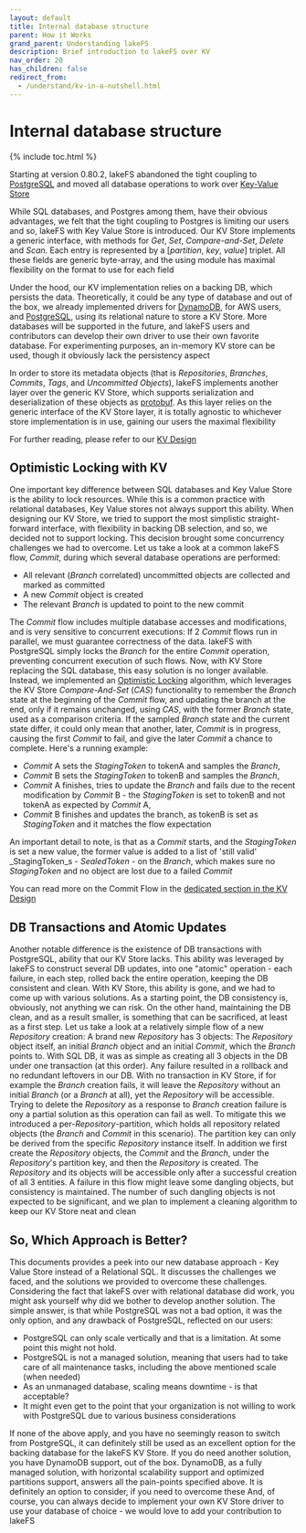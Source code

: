 ```yaml
---
layout: default
title: Internal database structure
parent: How it Works
grand_parent: Understanding lakeFS
description: Brief introduction to lakeFS over KV
nav_order: 20
has_children: false
redirect_from:
  - /understand/kv-in-a-nutshell.html
---
```

# Internal database structure

{% include toc.html %}

Starting at version 0.80.2, lakeFS abandoned the tight coupling to [PostgreSQL](https://en.wikipedia.org/wiki/PostgreSQL) and moved all database operations to work over [Key-Value Store](https://en.wikipedia.org/wiki/Key%E2%80%93value_database)

While SQL databases, and Postgres among them, have their obvious advantages, we felt that the tight coupling to Postgres is limiting our users and so, lakeFS with Key Value Store is introduced.
Our KV Store implements a generic interface, with methods for _Get_, _Set_, _Compare-and-Set_, _Delete_ and _Scan_. Each entry is represented by a [_partition_, _key_, _value_] triplet. All these fields are generic byte-array, and the using module has maximal flexibility on the format to use for each field

Under the hood, our KV implementation relies on a backing DB, which persists the data. Theoretically, it could be any type of database and out of the box, we already implemented drivers for [DynamoDB](https://en.wikipedia.org/wiki/Amazon_DynamoDB), for AWS users, and [PostgreSQL](https://en.wikipedia.org/wiki/PostgreSQL), using its relational nature to store a KV Store. More databases will be supported in the future, and lakeFS users and contributors can develop their own driver to use their own favorite database. For experimenting purposes, an in-memory KV store can be used, though it obviously lack the persistency aspect

In order to store its metadata objects (that is _Repositories_, _Branches_, _Commits_, _Tags_, and _Uncommitted Objects_), lakeFS implements another layer over the generic KV Store, which supports serialization and deserialization of these objects as [protobuf](https://en.wikipedia.org/wiki/Protocol_Buffers). As this layer relies on the generic interface of the KV Store layer, it is totally agnostic to whichever store implementation is in use, gaining our users the maximal flexibility

For further reading, please refer to our [KV Design](https://github.com/treeverse/lakeFS/blob/master/design/accepted/metadata_kv/index.md)

## Optimistic Locking with KV

One important key difference between SQL databases and Key Value Store is the ability to lock resources. While this is a common practice with relational databases, Key Value stores not always support this ability. When designing our KV Store, we tried to support the most simplistic straight-forward interface, with flexibility in backing DB selection, and so, we decided not to support locking. This decision brought some concurrency challenges we had to overcome. Let us take a look at a common lakeFS flow, _Commit_, during which several database operations are performed:
* All relevant (_Branch_ correlated) uncommitted objects are collected and marked as committed 
* A new _Commit_ object is created
* The relevant _Branch_ is updated to point to the new commit

The _Commit_ flow includes multiple database accesses and modifications, and is very sensitive to concurrent executions: If 2 _Commit_ flows run in parallel, we must guarantee correctness of the data. lakeFS with PostgreSQL simply locks the _Branch_ for the entire _Commit_ operation, preventing concurrent execution of such flows.
Now, with KV Store replacing the SQL database, this easy solution is no longer available. Instead, we implemented an [Optimistic Locking](https://en.wikipedia.org/wiki/Optimistic_concurrency_control) algorithm, which leverages the KV Store _Compare-And-Set_ (_CAS_) functionality to remember the _Branch_ state at the beginning of the _Commit_ flow, and updating the branch at the end, only if it remains unchanged, using _CAS_, with the former _Branch_ state, used as a comparison criteria. If the sampled _Branch_ state and the current state differ, it could only mean that another, later, _Commit_ is in progress, causing the first _Commit_ to fail, and give the later _Commit_ a chance to complete.
Here's a running example:
  * _Commit_ A sets the _StagingToken_ to tokenA and samples the _Branch_,
  * _Commit_ B sets the _StagingToken_ to tokenB and samples the _Branch_,
  * _Commit_ A finishes, tries to update the _Branch_ and fails due to the recent modification by _Commit_ B - the _StagingToken_ is set to tokenB and not tokenA as expected by _Commit_ A,
  * _Commit_ B finishes and updates the branch, as tokenB is set as _StagingToken_ and it matches the flow expectation

An important detail to note, is that as a _Commit_ starts, and the _StagingToken_ is set a new value, the former value is added to a list of 'still valid' _StagingToken_s - _SealedToken_ - on the _Branch_, which makes sure no _StagingToken_ and no object are lost due to a failed _Commit_

You can read more on the Commit Flow in the [dedicated section in the KV Design](https://github.com/treeverse/lakeFS/blob/master/design/accepted/metadata_kv/index.md#graveler-metadata---branches-and-staged-writes)

## DB Transactions and Atomic Updates

Another notable difference is the existence of DB transactions with PostgreSQL, ability that our KV Store lacks. This ability was leveraged by lakeFS to construct several DB updates, into one "atomic" operation - each failure, in each step, rolled back the entire operation, keeping the DB consistent and clean.
With KV Store, this ability is gone, and we had to come up with various solutions. As a starting point, the DB consistency is, obviously, not anything we can risk. On the other hand, maintaining the DB clean, and as a result smaller, is something that can be sacrificed, at least as a first step. Let us take a look at a relatively simple flow of a new _Repository_ creation:
A brand new _Repository_ has 3 objects: The _Repository_ object itself, an initial _Branch_ object and an initial _Commit_, which the _Branch_ points to. With SQL DB, it was as simple as creating all 3 objects in the DB under one transaction (at this order). Any failure resulted in a rollback and no redundant leftovers in our DB.
With no transaction in KV Store, if for example the _Branch_ creation fails, it will leave the _Repository_ without an initial _Branch_ (or a _Branch_ at all), yet the _Repository_ will be accessible. Trying to delete the _Repository_ as a response to _Branch_ creation failure is ony a partial solution as this operation can fail as well.
To mitigate this we introduced a per-_Repository_-partition, which holds all repository related objects (the _Branch_ and _Commit_ in this scenario). The partition key can only be derived from the specific _Repository_ instance itself. In addition we first create the _Repository_ objects, the _Commit_ and the _Branch_, under the _Repository_'s partition key, and then the _Repository_ is created. The _Repository_ and its objects will be accessible only after a successful creation of all 3 entities. A failure in this flow might leave some dangling objects, but consistency is maintained.
The number of such dangling objects is not expected to be significant, and we plan to implement a cleaning algorithm to keep our KV Store neat and clean

## So, Which Approach is Better?

This documents provides a peek into our new database approach - Key Value Store instead of a Relational SQL. It discusses the challenges we faced, and the solutions we provided to overcome these challenges. Considering the fact that lakeFS over with relational database did work, you might ask yourself why did we bother to develop another solution. The simple answer, is that while PostgreSQL was not a bad option, it was the only option, and any drawback of PostgreSQL, reflected on our users:
* PostgreSQL can only scale vertically and that is a limitation. At some point this might not hold.
* PostgreSQL is not a managed solution, meaning that users had to take care of all maintenance tasks, including the above mentioned scale (when needed)
* As an unmanaged database, scaling means downtime - is that acceptable?
* It might even get to the point that your organization is not willing to work with PostgreSQL due to various business considerations

If none of the above apply, and you have no seemingly reason to switch from PostgreSQL, it can definitely still be used as an excellent option for the backing database for the lakeFS KV Store. If you do need another solution, you have DynamoDB support, out of the box. DynamoDB, as a fully managed solution, with horizontal scalability support and optimized partitions support, answers all the pain-points specified above. It is definitely an option to consider, if you need to overcome these
And, of course, you can always decide to implement your own KV Store driver to use your database of choice - we would love to add your contribution to lakeFS
